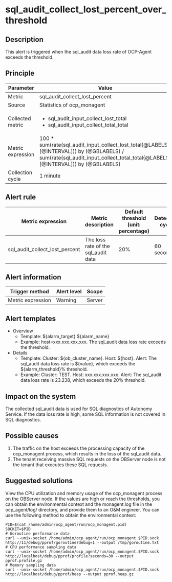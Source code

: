 # sql_audit_collect_lost_percent_over_threshold

## Description

This alert is triggered when the sql_audit data loss rate of OCP-Agent exceeds the threshold. 

## Principle

| Parameter | Value |
| --- | --- |
| Metric | sql_audit_collect_lost_percent |
| Source | Statistics of ocp_monagent  |
| Collected metric | <ul><li> sql_audit_input_collect_lost_total </li><li> sql_audit_input_collect_total_total </li></ul> |
| Metric expression | 100 * sum(rate(sql_audit_input_collect_lost_total{@LABELS}[@INTERVAL])) by (@GBLABELS) / sum(rate(sql_audit_input_collect_total_total{@LABELS}[@INTERVAL])) by (@GBLABELS) |
| Collection cycle | 1 minute |

## Alert rule

| Metric expression | Metric description | Default threshold (unit: percentage) | Detection cycle | Time before clearance |
| --- | --- | --- | --- | --- |
| sql_audit_collect_lost_percent | The loss rate of the sql_audit data | 20% | 60 seconds | 5 minutes |

## Alert information

| Trigger method | Alert level | Scope |
| --- | --- | --- |
| Metric expression | Warning | Server |

## Alert templates

* Overview
   * Template: ${alarm_target} ${alarm_name}
   * Example: host=xxx.xxx.xxx.xxx. The sql_audit data loss rate exceeds the threshold.
* Details
   * Template: Cluster: ${ob_cluster_name}. Host: ${host}. Alert: The sql_audit data loss rate is ${value}, which exceeds the ${alarm_threshold}% threshold. 
   * Example: Cluster: TEST. Host: xxx.xxx.xxx.xxx. Alert: The sql_audit data loss rate is 23.238, which exceeds the 20% threshold. 

## Impact on the system

The collected sql_audit data is used for SQL diagnostics of Autonomy Service. If the data loss rate is high, some SQL information is not covered in SQL diagnostics. 

## Possible causes

1. The traffic on the host  exceeds the processing capacity of the ocp_monagent process, which results in the loss of the sql_audit data. 
2. The tenant receiving massive SQL requests on the OBServer node is not the tenant that executes these SQL requests. 

## Suggested solutions

View the CPU utilization and memory usage of the ocp_monagent process on the OBServer node. If the values are high or reach the thresholds, you can obtain the environmental context and the monagent.log file in the ocp_agent/log/ directory, and provide them to an O&M engineer. You can use the following method to obtain the environmental context:

```shell
PID=$(cat /home/admin/ocp_agent/run/ocp_monagent.pid)
SOCKET=$PID
# Goroutine performance data
curl --unix-socket /home/admin/ocp_agent/run/ocp_monagent.$PID.sock http://11/debug/pprof/goroutine?debug=1 --output /tmp/goroutine.txt
# CPU performance sampling data
curl --unix-socket /home/admin/ocp_agent/run/ocp_monagent.$PID.sock http://localhost/debug/pprof/profile?seconds=30 --output pprof.profile.gz
# Memory sampling data
curl --unix-socket /home/admin/ocp_agent/run/ocp_monagent.$PID.sock http://localhost/debug/pprof/heap --output pprof.heap.gz
```
